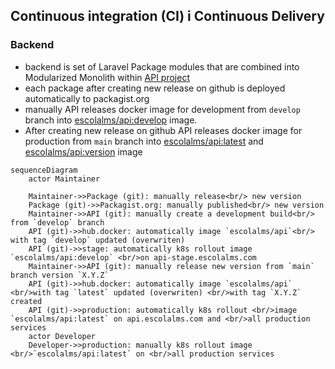 ## Continuous integration (CI) i Continuous Delivery

### Backend

- backend is set of Laravel Package modules that are combined into Modularized Monolith within [API project](https://github.com/EscolaLMS/API)
- each package after creating new release on github is deployed automatically to packagist.org
- manually API releases docker image for development from `develop` branch into [escolalms/api:develop](https://hub.docker.com/r/escolalms/api/tags) image.
- After creating new release on github API releases docker image for production from `main` branch into [escolalms/api:latest](https://hub.docker.com/r/escolalms/api/tags) and [escolalms/api:version](https://hub.docker.com/r/escolalms/api/tags) image

```mermaid
sequenceDiagram
    actor Maintainer

    Maintainer->>Package (git): manually release<br/> new version
    Package (git)->>Packagist.org: manually published<br/> new version
    Maintainer->>API (git): manually create a development build<br/> from `develop` branch
    API (git)->>hub.docker: automatically image `escolalms/api`<br/> with tag `develop` updated (overwriten)
    API (git)->>stage: automatically k8s rollout image `escolalms/api:develop` <br/>on api-stage.escolalms.com
    Maintainer->>API (git): manually release new version from `main` branch version `X.Y.Z`
    API (git)->>hub.docker: automatically image `escolalms/api` <br/>with tag `latest` updated (overwriten) <br/>with tag `X.Y.Z` created
    API (git)->>production: automatically k8s rollout <br/>image `escolalms/api:latest` on api.escolalms.com and <br/>all production services
    actor Developer
    Developer->>production: manually k8s rollout image <br/>`escolalms/api:latest` on <br/>all production services


```
